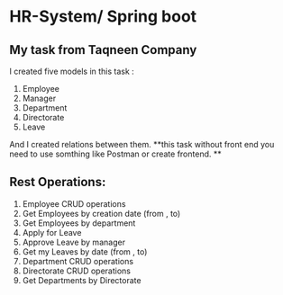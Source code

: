 # HR-System/ Spring boot

## My task from Taqneen Company 

I created five models in this task :
1.	Employee
2.	Manager
3.	Department
4.	Directorate 
5.	Leave


And I created relations between them. **this task without front end you need to use somthing like Postman or create frontend.
**
##	Rest Operations:
1.	Employee CRUD operations
2.	Get Employees by creation date (from , to)
3.	Get Employees by department
4.	Apply for Leave
5.	Approve Leave by manager
6.	Get my Leaves by date (from , to)
7.	Department CRUD operations
8.	Directorate CRUD operations
9.	Get Departments by Directorate
